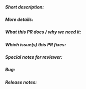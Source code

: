 ##### Short description:

##### More details:

##### What this PR does / why we need it:

##### Which issue(s) this PR fixes:

##### Special notes for reviewer:

##### Bug:

##### Release notes:
<!--  Write your release notes:
1. Enter your extended release note in the below block.
   If the PR requires additional action from users switching to the new release, include the string "action required".
2. If no release note is required, just write "NONE".
-->
```release-note

```
